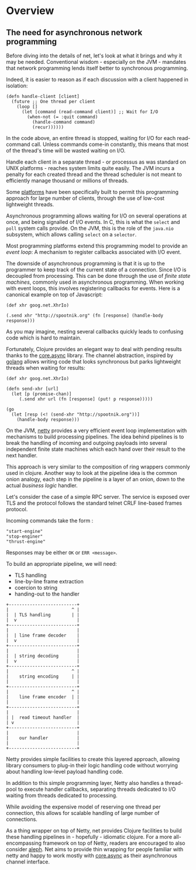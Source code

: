 # Overview

## The need for asynchronous network programming

Before diving into the details of net, let's look at what it brings
and why it may be needed. Conventional wisdom - especially on the
JVM - mandates that network programming lends itself better to
synchronous programming.

Indeed, it is easier to reason as if each discussion with a client
happened in isolation:

```
(defn handle-client [client]
  (future ;; One thread per client
    (loop []
      (let [command (read-command client)] ;; Wait for I/O
        (when-not (= :quit command)
          (handle-command command)
	      (recur))))))
```

In the code above, an entire thread is stopped, waiting for I/O for
each read-command call. Unless commands come-in constantly, this means
that most of the thread's time will be wasted waiting on I/O.

Handle each client in a separate thread - or processus as was standard
on UNIX platforms - reaches system limits quite easily. The JVM incurs
a penalty for each created thread and the thread scheduler is not
meant to efficiently manage thousand or millions of threads.

Some [platforms](http://erlang.org) have been specifically built to
permit this programming approach for large number of clients, through
the use of low-cost lightweight threads.

Asynchronous programming allows waiting for I/O on several operations
at once, and being signalled of I/O events.  In C, this is what the
`select` and `poll` system calls provide. On the JVM, this is the role
of the `java.nio` subsystem, which allows calling `select` on a
`selector`.

Most programming platforms extend this programming model to provide an
*event loop*: A mechanism to register callbacks associated with I/O
event.

The downside of asynchronous programming is that it is up to the
programmer to keep track of the current state of a connection. Since
I/O is decoupled from processing. This can be done through the use of
*finite state machines*, commonly used in asynchronous programming.
When working with event loops, this involves registering callbacks for
events.  Here is a canonical example on top of Javascript:

```
(def xhr goog.net.XhrIo)

(.send xhr "http://spootnik.org" (fn [response] (handle-body response)))
```

As you may imagine, nesting several callbacks quickly leads to
confusing code which is hard to maintain.

Fortunately, Clojure provides an elegant way to deal with pending
results thanks to the
[core.async](https://github.com/clojure/core.async) library.  The
channel abstraction, inspired by [golang](https://golang.org) allows
writing code that looks synchronous but parks lightweight threads when
waiting for results:

```
(def xhr goog.net.XhrIo)

(defn send-xhr [url]
  (let [p (promise-chan)]
     (.send xhr url (fn [response] (put! p response)))))
	 
(go
  (let [resp (<! (send-xhr "http://spootnik.org"))]
    (handle-body response)))
```

On the JVM, [netty](http://netty.io) provides a very efficient event loop
implementation with mechanisms to build processing pipelines. The idea
behind pipelines is to break the handling of incoming and outgoing payloads 
into several independent finite state machines which each hand over their
result to the next handler.

This approach is very similar to the composition of ring wrappers
commonly used in clojure. Another way to look at the pipeline idea
is the common onion analogy, each step in the pipeline is a layer
of an onion, down to the actual *business logic* handler.

Let's consider the case of a simple RPC server. The service is
exposed over TLS and the protocol follows the standard telnet
CRLF line-based frames protocol.

Incoming commands take the form <opcode>:

```
"start-engine"
"stop-enginer"
"thrust-engine"
```

Responses may be either `OK` or `ERR <message>`.

To build an appropriate pipeline, we will need:

- TLS handling
- line-by-line frame extraction
- coercion to string
- handing-out to the handler


```
+--------------------------+
|                        ^ |
|  | TLS handling        | |
|  v                       |
+--------------------------+
|                          |
|  | line frame decoder    |
|  v                       |
+--------------------------+
|                          |
|  | string decoding       |
|  v                       |
+--------------------------+
|                        ^ |
|    string encoding     | |
|                          |
+--------------------------+
|                        ^ |
|    line frame encoder  | |
|                          |
+--------------------------+
|                          |
| |  read timeout handler  |
| v                        |
+--------------------------+
|                          |
|    our handler           |
|                          |
+--------------------------+
```
                      
Netty provides simple facilities to create this layered approach,
allowing library consumers to plug-in their logic handling code
without worrying about handling low-level payload handling code.

In addition to this simple programming layer, Netty also handles
a thread-pool to execute handler callbacks, separating threads
dedicated to I/O waiting from threads dedicated to processing.

While avoiding the expensive model of reserving one thread
per connection, this allows for scalable handling of large
number of connections.

As a thing wrapper on top of Netty, net provides Clojure facilities to
build these handling pipelines in - hopefully - idiomatic clojure.
For a more all-encompassing framework on top of Netty, readers are
encouraged to also consider [aleph](http://aleph.io). Net aims to
provide thin wrapping for people familiar with netty and happy to work
mostly with [core.async](https://github.com/clojure/core.async) as
their asynchronous channel interface.
